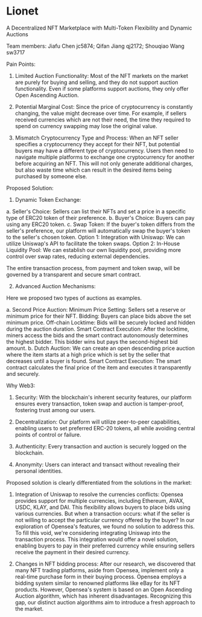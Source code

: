 # Lionet
A Decentralized NFT Marketplace with Multi-Token Flexibility and Dynamic Auctions

Team members:
Jiafu Chen jc5874; Qifan Jiang qj2172; Shouqiao Wang sw3717


Pain Points:

1. Limited Auction Functionality:
   Most of the NFT markets on the market are purely for buying and selling, and they do not support auction functionality. Even if some platforms support auctions, they only offer Open Ascending Auction. 

2. Potential Marginal Cost:
   Since the price of cryptocurrency is constantly changing, the value might decrease over time. For example, if sellers received currencies which are not their need, the time they required to spend on currency swapping may lose the original value.

3. Mismatch Cryptocurrency Type and Process:
   When an NFT seller specifies a cryptocurrency they accept for their NFT, but potential buyers may have a different type of cryptocurrency. Users then need to navigate multiple platforms to exchange one cryptocurrency for another before acquiring an NFT. This will not only generate additional charges, but also waste time which can result in the desired items being purchased by someone else.



Proposed Solution:

1. Dynamic Token Exchange:

a. Seller's Choice: Sellers can list their NFTs and set a price in a specific type of ERC20 token of their preference.
b. Buyer's Choice: Buyers can pay using any ERC20 token. 
c. Swap Token: If the buyer's token differs from the seller's preference, our platform will automatically swap the buyer's token to the seller's chosen token.
   Option 1: Integration with Uniswap: We can utilize Uniswap's API to facilitate the token swaps.
   Option 2: In-House Liquidity Pool: We can establish our own liquidity pool, providing more control over swap rates, reducing external dependencies.

The entire transaction process, from payment and token swap, will be governed by a transparent and secure smart contract.

2. Advanced Auction Mechanisms:

Here we proposed two types of auctions as examples.

a. Second Price Auction:
   Minimum Price Setting: Sellers set a reserve or minimum price for their NFT.
   Bidding: Buyers can place bids above the set minimum price.
   Off-chain Locktime: Bids will be securely locked and hidden during the auction duration.
   Smart Contract Execution: After the locktime, miners access the bids and the smart contract autonomously determines the highest bidder. This bidder wins but pays the second-highest bid amount.
b. Dutch Auction: 
   We can create an open descending price auction where the item starts at a high price which is set by the seller that decreases until a buyer is found.
   Smart Contract Execution: The smart contract calculates the final price of the item and executes it transparently and securely.


Why Web3:

1. Security:
   With the blockchain's inherent security features, our platform ensures every transaction, token swap and auction is tamper-proof, fostering trust among our users.

2. Decentralization:
   Our platform will utilize peer-to-peer capabilities, enabling users to set preferred ERC-20 tokens, all while avoiding central points of control or failure.

3. Authenticity:
   Every transaction and auction is securely logged on the blockchain.

4. Anonymity:
   Users can interact and transact without revealing their personal identities.



Proposed solution is clearly differentiated from the solutions in the market:

1. Integration of Uniswap to resolve the currencies conflicts:
   Opensea provides support for multiple currencies, including Ethereum, AVAX, USDC, KLAY, and DAI. This flexibility allows buyers to place bids using various currencies. But when a transaction occurs: what if the seller is not willing to accept the particular currency offered by the buyer? In our exploration of Opensea's features, we found no solution to address this. To fill this void, we're considering integrating Uniswap into the transaction process. This integration would offer a novel solution, enabling buyers to pay in their preferred currency while ensuring sellers receive the payment in their desired currency.

2. Changes in NFT bidding process:
   After our research, we discovered that many NFT trading platforms, aside from Opensea, implement only a real-time purchase form in their buying process. Opensea employs a bidding system similar to renowned platforms like eBay for its NFT products. However, Opensea's system is based on an Open Ascending Auction algorithm, which has inherent disadvantages. Recognizing this gap, our distinct auction algorithms aim to introduce a fresh approach to the market.
